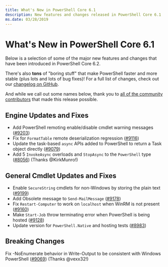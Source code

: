 ```yaml
---
title: What's New in PowerShell Core 6.1
description: New features and changes released in PowerShell Core 6.1
ms.date: 03/28/2019
---
```


# What's New in PowerShell Core 6.1

Below is a selection of some of the major new features and changes that have been introduced
in PowerShell Core 6.2.

There's also **tons** of "boring stuff" that make PowerShell faster and more stable (plus lots and lots of bug fixes)!
For a full list of changes, check out our [changelog on GitHub](https://github.com/PowerShell/PowerShell/blob/master/CHANGELOG.md).

And while we call out some names below, thank you to
[all of the community contributors](https://github.com/PowerShell/PowerShell/graphs/contributors)
that made this release possible.

## Engine Updates and Fixes

- Add PowerShell remoting enable/disable cmdlet warning messages ([#9203][])
- Fix for `FormatTable` remote deserialization regression ([#9116][])
- Update the task-based `async` APIs added to PowerShell to return a Task object directly ([#9079][])
- Add 5 `InvokeAsync` overloads and `StopAsync` to the `PowerShell` type ([#8056][]) (Thanks @KirkMunro!)

## General Cmdlet Updates and Fixes

- Enable `SecureString` cmdlets for non-Windows by storing the plain text ([#9199][])
- Add Obsolete message to `Send-MailMessage` ([#9178][])
- Fix `Restart-Computer` to work on `localhost` when WinRM is not present ([#9160][])
- Make `Start-Job` throw terminating error when PowerShell is being hosted ([#9128][])
- Update version for `PowerShell.Native` and hosting tests ([#8983][])

## Breaking Changes

Fix -NoEnumerate behavior in Write-Output to be consistent with Windows PowerShell ([#9069][]) (Thanks @vexx32!)

<!-- Link references -->
[#8056]: https://github.com/PowerShell/PowerShell/pull/8056
[#8983]: https://github.com/PowerShell/PowerShell/pull/8983
[#9069]: https://github.com/PowerShell/PowerShell/pull/9069
[#9079]: https://github.com/PowerShell/PowerShell/pull/9079
[#9116]: https://github.com/PowerShell/PowerShell/pull/9116
[#9128]: https://github.com/PowerShell/PowerShell/pull/9128
[#9160]: https://github.com/PowerShell/PowerShell/pull/9160
[#9178]: https://github.com/PowerShell/PowerShell/pull/9178
[#9199]: https://github.com/PowerShell/PowerShell/pull/9199
[#9203]: https://github.com/PowerShell/PowerShell/pull/9203
